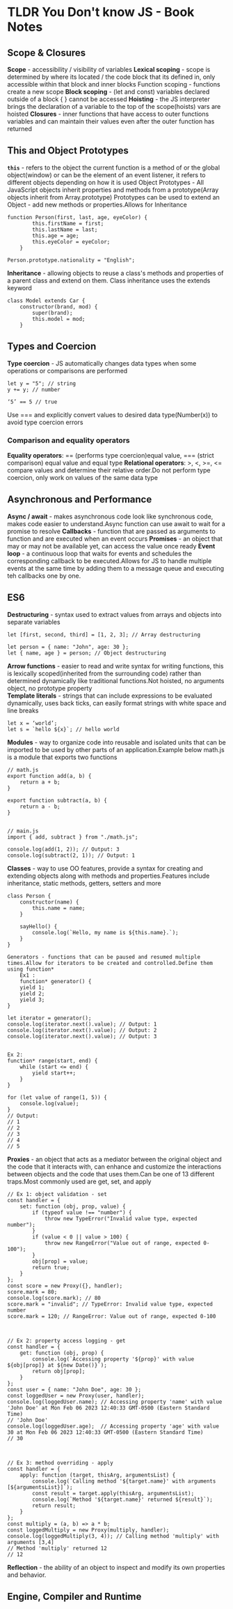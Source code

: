 # TLDR You Don't know JS - Book Notes


## Scope & Closures
**Scope** - accessibility / visibility of variables
**Lexical scoping** - scope is determined by where its located / the code block that its defined in, only accessible within that block and inner blocks
Function scoping - functions create a new scope
**Block scoping** - (let and const) variables declared outside of a block { } cannot be accessed
**Hoisting** - the JS interpreter brings the declaration of a variable to the top of the scope(hoists) vars are hoisted
**Closures** - inner functions that have access to outer functions variables and can maintain their values even after the outer function has returned 

## This and Object Prototypes
**`this`** - refers to the object the current function is a method of or the global object(window) or can be the element of an event listener, it refers to different objects depending on how it is used 
Object Prototypes - All JavaScript objects inherit properties and methods from a prototype(Array objects inherit from Array.prototype) Prototypes can be used to extend an Object - add new methods or properties.Allows for Inheritance 

```
function Person(first, last, age, eyeColor) {
        this.firstName = first;
        this.lastName = last;
        this.age = age;
        this.eyeColor = eyeColor;
    }

Person.prototype.nationality = "English";
```

**Inheritance** - allowing objects to reuse a class's methods and properties of a parent class and extend on them. Class inheritance uses the extends keyword 
```
class Model extends Car {
    constructor(brand, mod) {
        super(brand);
        this.model = mod;
    }
```

## Types and Coercion
**Type coercion** - JS automatically changes data types when some operations or comparisons are performed
```
let y = "5"; // string
y += y; // number 

‘5’ == 5 // true
```
Use === and explicitly convert values to desired data type(Number(x)) to avoid type coercion errors  

### Comparison and equality operators 
**Equality operators**:  == (performs type coercion)equal value, === (strict comparison) equal value and equal type 
**Relational operators**: >, <, >=, <= compare values and determine their relative order.Do not perform type coercion, only work on values of the same data type 


## Asynchronous and Performance
**Async / await** - makes asynchronous code look like synchronous code, makes code easier to understand.Async function can use await to wait for a promise to resolve
**Callbacks** - function that are passed as arguments to function and are executed when an event occurs
**Promises** - an object that may or may not be available yet, can access the value once ready 
**Event loop** - a continuous loop that waits for events and schedules the corresponding callback to be executed.Allows for JS to handle multiple events at the same time by adding them to a message queue and executing teh callbacks one by one.


## ES6
**Destructuring** - syntax used to extract values from arrays and objects into separate variables

```
let [first, second, third] = [1, 2, 3]; // Array destructuring

let person = { name: "John", age: 30 };
let { name, age } = person; // Object destructuring 
```
 
**Arrow functions** - easier to read and write syntax for writing functions, this is lexically scoped(inherited from the surrounding code) rather than determined dynamically like traditional functions.Not hoisted, no arguments object, no prototype property  
**Template literals** - strings that can include expressions to be evaluated dynamically, uses back ticks, can easily format strings with white space and line breaks
```
let x = ‘world’;
let s = `hello ${x}`; // hello world
```

**Modules** - way to organize code into reusable and isolated units that can be imported to be used by other parts of an application.Example below math.js is a module that exports two functions
```
// math.js
export function add(a, b) {
    return a + b;
}

export function subtract(a, b) {
    return a - b;
}


// main.js
import { add, subtract } from "./math.js";

console.log(add(1, 2)); // Output: 3
console.log(subtract(2, 1)); // Output: 1
```

**Classes** - way to use OO features, provide a syntax for creating and extending objects along with methods and properties.Features include inheritance, static methods, getters, setters and more
```
class Person {
    constructor(name) {
        this.name = name;
    }

    sayHello() {
        console.log(`Hello, my name is ${this.name}.`);
    }
}

Generators - functions that can be paused and resumed multiple times.Allow for iterators to be created and controlled.Define them using function*
    Ex1 :
    function* generator() {
    yield 1;
    yield 2;
    yield 3;
}

let iterator = generator();
console.log(iterator.next().value); // Output: 1
console.log(iterator.next().value); // Output: 2
console.log(iterator.next().value); // Output: 3


Ex 2:
function* range(start, end) {
    while (start <= end) {
        yield start++;
    }
}

for (let value of range(1, 5)) {
    console.log(value);
}
// Output:
// 1
// 2
// 3
// 4
// 5

```

**Proxies** - an object that acts as a mediator between the original object and the code that it interacts with, can enhance and customize the interactions between objects and the code that uses them.Can be one of 13 different traps.Most commonly used are get, set, and apply

```
// Ex 1: object validation - set
const handler = {
    set: function (obj, prop, value) {
        if (typeof value !== "number") {
            throw new TypeError("Invalid value type, expected number");
        }
        if (value < 0 || value > 100) {
            throw new RangeError("Value out of range, expected 0-100");
        }
        obj[prop] = value;
        return true;
    }
};
const score = new Proxy({}, handler);
score.mark = 80;
console.log(score.mark); // 80
score.mark = "invalid"; // TypeError: Invalid value type, expected number
score.mark = 120; // RangeError: Value out of range, expected 0-100



// Ex 2: property access logging - get 
const handler = {
    get: function (obj, prop) {
        console.log(`Accessing property '${prop}' with value ${obj[prop]} at ${new Date()}`);
        return obj[prop];
    }
};
const user = { name: "John Doe", age: 30 };
const loggedUser = new Proxy(user, handler);
console.log(loggedUser.name); // Accessing property 'name' with value 'John Doe' at Mon Feb 06 2023 12:40:33 GMT-0500 (Eastern Standard Time)
// 'John Doe'
console.log(loggedUser.age);  // Accessing property 'age' with value 30 at Mon Feb 06 2023 12:40:33 GMT-0500 (Eastern Standard Time)
// 30



// Ex 3: method overriding - apply
const handler = {
    apply: function (target, thisArg, argumentsList) {
        console.log(`Calling method '${target.name}' with arguments [${argumentsList}]`);
        const result = target.apply(thisArg, argumentsList);
        console.log(`Method '${target.name}' returned ${result}`);
        return result;
    }
};
const multiply = (a, b) => a * b;
const loggedMultiply = new Proxy(multiply, handler);
console.log(loggedMultiply(3, 4)); // Calling method 'multiply' with arguments [3,4]
// Method 'multiply' returned 12
// 12

```
**Reflection** - the ability of an object to inspect and modify its own properties and behavior.
    
    
## Engine, Compiler and Runtime 
